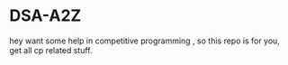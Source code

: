 # DSA-A2Z
hey want some help in competitive programming , so this repo is for you,  get all cp related stuff.
